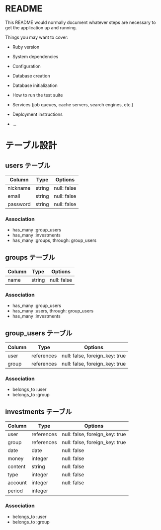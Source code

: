 # README

This README would normally document whatever steps are necessary to get the
application up and running.

Things you may want to cover:

* Ruby version

* System dependencies

* Configuration

* Database creation

* Database initialization

* How to run the test suite

* Services (job queues, cache servers, search engines, etc.)

* Deployment instructions

* ...

# テーブル設計

## users テーブル

| Column   | Type   | Options     |
| -------- | ------ | ----------- |
| nickname | string | null: false |
| email    | string | null: false |
| password | string | null: false |

### Association

- has_many :group_users
- has_many :investments
- has_many :groups, through: group_users


## groups テーブル

| Column | Type   | Options     |
| ------ | ------ | ----------- |
| name   | string | null: false |

### Association

- has_many :group_users
- has_many :users, through: group_users
- has_many :investments


## group_users テーブル

| Column | Type       | Options                        |
| ------ | ---------- | ------------------------------ |
| user   | references | null: false, foreign_key: true |
| group  | references | null: false, foreign_key: true |

### Association

- belongs_to :user
- belongs_to :group


## investments テーブル

| Column  | Type       | Options                        |
| ------- | ---------- | ------------------------------ |
| user    | references | null: false, foreign_key: true |
| group   | references | null: false, foreign_key: true |
| date    | date       | null: false                    |
| money   | integer    | null: false                    |
| content | string     | null: false                    |
| type    | integer    | null: false                    |
| account | integer    | null: false                    |
| period  | integer    |                                |

### Association

- belongs_to :user
- belongs_to :group